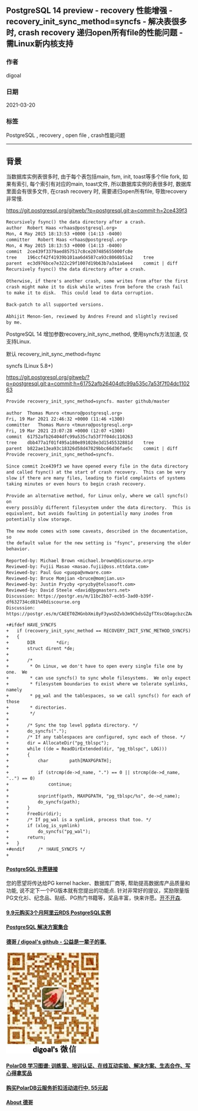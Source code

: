 ## PostgreSQL 14 preview - recovery 性能增强 - recovery_init_sync_method=syncfs - 解决表很多时, crash recovery 递归open所有file的性能问题 - 需Linux新内核支持    
    
### 作者    
digoal    
    
### 日期    
2021-03-20     
    
### 标签    
PostgreSQL , recovery , open file , crash性能问题        
    
----    
    
## 背景    
当数据库实例表很多时, 由于每个表包括main, fsm, init, toast等多个file fork, 如果有索引, 每个索引有对应的main, toast文件, 所以数据库实例的表很多时, 数据库里面会有很多文件, 在crash recovery 时, 需要递归open所有file, 导致recovery非常慢.  
  
https://git.postgresql.org/gitweb/?p=postgresql.git;a=commit;h=2ce439f3  
  
```  
Recursively fsync() the data directory after a crash.  
author	Robert Haas <rhaas@postgresql.org>	  
Mon, 4 May 2015 18:13:53 +0000 (14:13 -0400)  
committer	Robert Haas <rhaas@postgresql.org>	  
Mon, 4 May 2015 18:13:53 +0000 (14:13 -0400)  
commit	2ce439f3379aed857517c8ce207485655000fc8e  
tree	196ccf42f41939b101aa6d4587ca93c8060b51a2	tree  
parent	ec3d976bce7e322c29f1007d19b63b7a3a1a6ee4	commit | diff  
Recursively fsync() the data directory after a crash.  
  
Otherwise, if there's another crash, some writes from after the first  
crash might make it to disk while writes from before the crash fail  
to make it to disk.  This could lead to data corruption.  
  
Back-patch to all supported versions.  
  
Abhijit Menon-Sen, reviewed by Andres Freund and slightly revised  
by me.  
```  
  
PostgreSQL 14 增加参数recovery_init_sync_method, 使用syncfs方法加速, 仅支持Linux.   
  
默认  recovery_init_sync_method=fsync  
  
syncfs (Linux 5.8+)  
  
https://git.postgresql.org/gitweb/?p=postgresql.git;a=commit;h=61752afb26404dfc99a535c7a53f7f04dc110263  
  
```  
Provide recovery_init_sync_method=syncfs. master github/master  
  
author	Thomas Munro <tmunro@postgresql.org>	  
Fri, 19 Mar 2021 22:46:32 +0000 (11:46 +1300)  
committer	Thomas Munro <tmunro@postgresql.org>	  
Fri, 19 Mar 2021 23:07:28 +0000 (12:07 +1300)  
commit	61752afb26404dfc99a535c7a53f7f04dc110263  
tree	dbb477a1f01f495a180e891028e3d1545532881d	tree  
parent	b822ae13ea93c18326d58d47829bbc66d36fae5c	commit | diff  
Provide recovery_init_sync_method=syncfs.  
  
Since commit 2ce439f3 we have opened every file in the data directory  
and called fsync() at the start of crash recovery.  This can be very  
slow if there are many files, leading to field complaints of systems  
taking minutes or even hours to begin crash recovery.  
  
Provide an alternative method, for Linux only, where we call syncfs() on  
every possibly different filesystem under the data directory.  This is  
equivalent, but avoids faulting in potentially many inodes from  
potentially slow storage.  
  
The new mode comes with some caveats, described in the documentation, so  
the default value for the new setting is "fsync", preserving the older  
behavior.  
  
Reported-by: Michael Brown <michael.brown@discourse.org>  
Reviewed-by: Fujii Masao <masao.fujii@oss.nttdata.com>  
Reviewed-by: Paul Guo <guopa@vmware.com>  
Reviewed-by: Bruce Momjian <bruce@momjian.us>  
Reviewed-by: Justin Pryzby <pryzby@telsasoft.com>  
Reviewed-by: David Steele <david@pgmasters.net>  
Discussion: https://postgr.es/m/11bc2bb7-ecb5-3ad0-b39f-df632734cd81%40discourse.org  
Discussion: https://postgr.es/m/CAEET0ZHGnbXmi8yF3ywsDZvb3m9CbdsGZgfTXscQ6agcbzcZAw%40mail.gmail.com  
```  
  
```  
+#ifdef HAVE_SYNCFS  
+   if (recovery_init_sync_method == RECOVERY_INIT_SYNC_METHOD_SYNCFS)  
+   {  
+       DIR        *dir;  
+       struct dirent *de;  
+  
+       /*  
+        * On Linux, we don't have to open every single file one by one.  We  
+        * can use syncfs() to sync whole filesystems.  We only expect  
+        * filesystem boundaries to exist where we tolerate symlinks, namely  
+        * pg_wal and the tablespaces, so we call syncfs() for each of those  
+        * directories.  
+        */  
+  
+       /* Sync the top level pgdata directory. */  
+       do_syncfs(".");  
+       /* If any tablespaces are configured, sync each of those. */  
+       dir = AllocateDir("pg_tblspc");  
+       while ((de = ReadDirExtended(dir, "pg_tblspc", LOG)))  
+       {  
+           char        path[MAXPGPATH];  
+  
+           if (strcmp(de->d_name, ".") == 0 || strcmp(de->d_name, "..") == 0)  
+               continue;  
+  
+           snprintf(path, MAXPGPATH, "pg_tblspc/%s", de->d_name);  
+           do_syncfs(path);  
+       }  
+       FreeDir(dir);  
+       /* If pg_wal is a symlink, process that too. */  
+       if (xlog_is_symlink)  
+           do_syncfs("pg_wal");  
+       return;  
+   }  
+#endif     /* !HAVE_SYNCFS */  
+  
```  

    
  
#### [PostgreSQL 许愿链接](https://github.com/digoal/blog/issues/76 "269ac3d1c492e938c0191101c7238216")
您的愿望将传达给PG kernel hacker、数据库厂商等, 帮助提高数据库产品质量和功能, 说不定下一个PG版本就有您提出的功能点. 针对非常好的提议，奖励限量版PG文化衫、纪念品、贴纸、PG热门书籍等，奖品丰富，快来许愿。[开不开森](https://github.com/digoal/blog/issues/76 "269ac3d1c492e938c0191101c7238216").  
  
  
#### [9.9元购买3个月阿里云RDS PostgreSQL实例](https://www.aliyun.com/database/postgresqlactivity "57258f76c37864c6e6d23383d05714ea")
  
  
#### [PostgreSQL 解决方案集合](https://yq.aliyun.com/topic/118 "40cff096e9ed7122c512b35d8561d9c8")
  
  
#### [德哥 / digoal's github - 公益是一辈子的事.](https://github.com/digoal/blog/blob/master/README.md "22709685feb7cab07d30f30387f0a9ae")
  
  
![digoal's wechat](../pic/digoal_weixin.jpg "f7ad92eeba24523fd47a6e1a0e691b59")
  
  
#### [PolarDB 学习图谱: 训练营、培训认证、在线互动实验、解决方案、生态合作、写心得拿奖品](https://www.aliyun.com/database/openpolardb/activity "8642f60e04ed0c814bf9cb9677976bd4")
  
  
#### [购买PolarDB云服务折扣活动进行中, 55元起](https://www.aliyun.com/activity/new/polardb-yunparter?userCode=bsb3t4al "e0495c413bedacabb75ff1e880be465a")
  
  
#### [About 德哥](https://github.com/digoal/blog/blob/master/me/readme.md "a37735981e7704886ffd590565582dd0")
  
